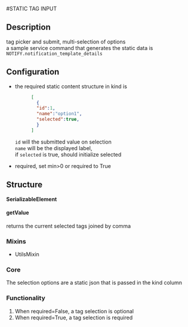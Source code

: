 #STATIC TAG INPUT

## Description
tag picker and submit, multi-selection of options  
a sample service command that generates the static data is `NOTIFY.notification_template_details`


## Configuration
- the required static content structure in kind is
    ```json
          [
            {
            "id":1,
            "name":"option1",
            "selected":true,
            }
          ]
    ```
    `id` will the submitted value on selection   
    `name` will be the displayed label,  
    if `selected` is true, should initialize selected  

- required, set min>0 or required to True

## Structure
**SerializableElement**

#### getValue
returns the current selected tags joined by comma

### Mixins 
- UtilsMixin

### Core
The selection options are a static json that is passed in the kind column 

### Functionality
1.	When required=False, a tag selection is optional
2.	When required=True, a tag selection is required
